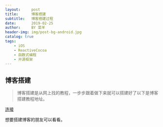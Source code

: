 ```yaml
---
layout:     post
title:      博客搭建
subtitle:   博客搭建过程
date:       2019-02-25
author:     BY 菜羊
header-img: img/post-bg-android.jpg
catalog: true
tags:
    - iOS
    - ReactiveCocoa
    - 函数式编程
    - 开源框架
---
```


## 博客搭建
> 博客搭建是从网上找的教程，一步步跟着做下来就可以搭建好了以下是博客搭建教程地址。

[连接](https://www.jianshu.com/p/e68fba58f75c?_blank)

想要搭建博客的朋友可以看看。